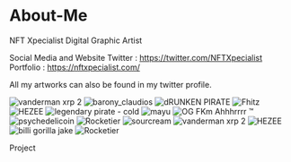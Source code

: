 # About-Me
NFT Xpecialist
Digital Graphic Artist

Social Media and Website
Twitter : https://twitter.com/NFTXpecialist
Portfolio : https://nftxpecialist.com/


All my artworks can also be found in my twitter profile.

![vanderman xrp 2](https://user-images.githubusercontent.com/113009114/189338772-b9425142-678f-4030-9316-7510ae018dbb.jpg)
![barony_claudios](https://user-images.githubusercontent.com/113009114/189338845-e97a1ed9-1d9a-4af8-b171-a97c09575702.jpg)
![dRUNKEN PIRATE](https://user-images.githubusercontent.com/113009114/189338852-4bb40746-a642-4579-91e9-f4257a612af1.jpg)
![Fhitz](https://user-images.githubusercontent.com/113009114/189338857-13493942-4bd6-4e66-8cb4-69f08c713cc8.jpg)
![HEZEE](https://user-images.githubusercontent.com/113009114/189338859-60cff060-4109-404e-8a3f-de4a15259983.jpg)
![legendary pirate - cold](https://user-images.githubusercontent.com/113009114/189338861-da67b8f3-5ec2-4a5a-b247-be986838ac87.jpg)
![mayu](https://user-images.githubusercontent.com/113009114/189338863-e7810a4b-80dc-472d-a4d1-73267bb528ec.jpg)
![OG FKm Ahhhrrrr ™](https://user-images.githubusercontent.com/113009114/189338865-d4130337-551c-40b7-88d8-806bd113da19.jpg)
![psychedelicoin](https://user-images.githubusercontent.com/113009114/189338868-e3d71b3c-5c48-4a7d-ad15-34d14338935c.jpg)
![Rocketier](https://user-images.githubusercontent.com/113009114/189338872-2b39e955-427f-4d19-ab19-884baec87d43.jpg)
![sourcream](https://user-images.githubusercontent.com/113009114/189338873-0f136840-e5b5-4b15-8b7c-689c0cbe0d7e.jpg)
![vanderman xrp 2](https://user-images.githubusercontent.com/113009114/189338878-9624d797-1496-4ff3-b359-d1ba868a7e98.jpg)
![HEZEE](https://user-images.githubusercontent.com/113009114/189463124-5aa4ce7c-8a81-4379-866d-4f563f3ec68f.jpg)
![billi gorilla jake](https://user-images.githubusercontent.com/113009114/189463133-3f33adfe-0dbc-45a4-ae96-81b03193ac52.jpg)
![Rocketier](https://user-images.githubusercontent.com/113009114/189463129-252d0c0c-d7aa-4cba-8520-5eb210ce3088.jpg)

Project

